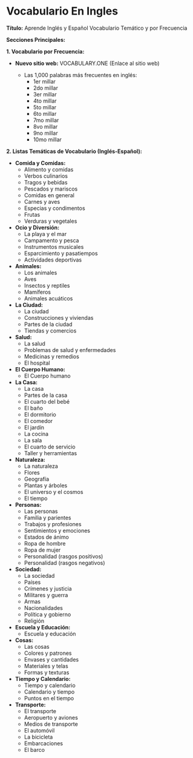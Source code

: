 # Vocabulario En Ingles



**Título:** Aprende Inglés y Español    Vocabulario Temático y por Frecuencia



**Secciones Principales:**

**1. Vocabulario por Frecuencia:**

*   **Nuevo sitio web:** VOCABULARY.ONE (Enlace al sitio web)

    *   Las 1,000 palabras más frecuentes en inglés:
        *   1er millar
        *   2do millar
        *   3er millar
        *   4to millar
        *   5to millar
        *   6to millar
        *   7mo millar
        *   8vo millar
        *   9no millar
        *   10mo millar

**2. Listas Temáticas de Vocabulario (Inglés-Español):**

*   **Comida y Comidas:**
    *   Alimento y comidas
    *   Verbos culinarios
    *   Tragos y bebidas
    *   Pescados y mariscos
    *   Comidas en general
    *   Carnes y aves
    *   Especias y condimentos
    *   Frutas
    *   Verduras y vegetales
*   **Ocio y Diversión:**
    *   La playa y el mar
    *   Campamento y pesca
    *   Instrumentos musicales
    *   Esparcimiento y pasatiempos
    *   Actividades deportivas
*   **Animales:**
    *   Los animales
    *   Aves
    *   Insectos y reptiles
    *   Mamíferos
    *   Animales acuáticos
*   **La Ciudad:**
    *   La ciudad
    *   Construcciones y viviendas
    *   Partes de la ciudad
    *   Tiendas y comercios
*   **Salud:**
    *   La salud
    *   Problemas de salud y enfermedades
    *   Medicinas y remedios
    *   El hospital
*   **El Cuerpo Humano:**
    *   El Cuerpo humano
*   **La Casa:**
    *   La casa
    *   Partes de la casa
    *   El cuarto del bebé
    *   El baño
    *   El dormitorio
    *   El comedor
    *   El jardín
    *   La cocina
    *   La sala
    *   El cuarto de servicio
    *   Taller y herramientas
*   **Naturaleza:**
    *   La naturaleza
    *   Flores
    *   Geografía
    *   Plantas y árboles
    *   El universo y el cosmos
    *   El tiempo
*   **Personas:**
    *   Las personas
    *   Familia y parientes
    *   Trabajos y profesiones
    *   Sentimientos y emociones
    *   Estados de ánimo
    *   Ropa de hombre
    *   Ropa de mujer
    *   Personalidad (rasgos positivos)
    *   Personalidad (rasgos negativos)
*   **Sociedad:**
    *   La sociedad
    *   Países
    *   Crímenes y justicia
    *   Militares y guerra
    *   Armas
    *   Nacionalidades
    *   Política y gobierno
    *   Religión
*   **Escuela y Educación:**
    *   Escuela y educación
*   **Cosas:**
    *   Las cosas
    *   Colores y patrones
    *   Envases y cantidades
    *   Materiales y telas
    *   Formas y texturas
*   **Tiempo y Calendario:**
    *   Tiempo y calendario
    *   Calendario y tiempo
    *   Puntos en el tiempo
*   **Transporte:**
    *   El transporte
    *   Aeropuerto y aviones
    *   Medios de transporte
    *   El automóvil
    *   La bicicleta
    *   Embarcaciones
    *   El barco

